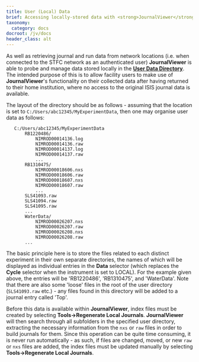 ```yaml
---
title: User (Local) Data
brief: Accessing locally-stored data with <strong>JournalViewer</strong>
taxonomy:
  category: docs
docroot: /jv/docs
header_class: alt
---
```


As well as retrieving journal and run data from network locations (i.e. when connected to the STFC network as an authenticated user) **JournalViewer** is able to probe and manage data stored locally in the [**User Data Directory**](/jv/docs/settings/access). The intended purpose of this is to allow facility users to make use of **JournalViewer**'s functionality on their collected data after having returned to their home institution, where no access to the original ISIS journal data is available.

The layout of the directory should be as follows - assuming that the location is set to `C:/Users/abc12345/MyExperimentData`, then one may organise user data as follows:

```
   C:/Users/abc12345/MyExperimentData
       RB1220486/
           NIMROD00014136.log
           NIMROD00014136.raw
           NIMROD00014137.log
           NIMROD00014137.raw
           ...
       RB1310475/
           NIMROD00018606.nxs
           NIMROD00018606.raw
           NIMROD00018607.nxs
           NIMROD00018607.raw
           ...
       SLS41093.raw
       SLS41094.raw
       SLS41095.raw
       ...
       WaterData/
           NIMROD00026207.nxs
           NIMROD00026207.raw
           NIMROD00026208.nxs
           NIMROD00026208.raw
       ...
```

The basic principle here is to store the files related to each distinct experiment in their own separate directories, the names of which will be displayed as individual entries in the **Data** selector (which replaces the **Cycle** selector when the instrument is set to LOCAL). For the example given above, the entries will be 'RB1220486', 'RB1310475', and 'WaterData'. Note that there are also some 'loose' files in the root of the user directory (`SLS41093.raw` etc.) - any files found in this directory will be added to a journal entry called 'Top'.

Before this data is available within **JournalViewer**, index files must be created by selecting **Tools&#8594;Regenerate Local Journals**. **JournalViewer** will then search through all subfolders in the specified user directory, extracting the necessary information from the `nxs` or `raw` files in order to build journals for them. Since this operation can be quite time consuming, it is never run automatically - as such, if files are changed, moved, or new `raw` or `nxs` files are added, the index files must be updated manually by selecting **Tools&#8594;Regenerate Local Journals**.

